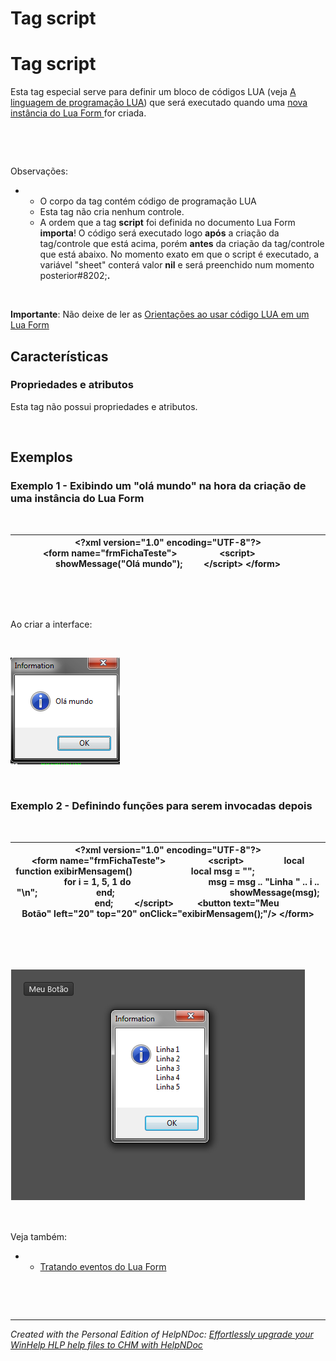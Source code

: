 # Tag script

# Tag script

Esta tag especial serve para definir um bloco de códigos LUA (veja [A linguagem de programação LUA](<AlinguagemdeprogramacaoLUA.md>)) que será executado quando uma [nova instância do Lua Form ](<LuaFormeInstancias.md>)for criada.

&nbsp;

&nbsp;

Observações:&nbsp;

* &nbsp;
  * O corpo da tag contém código de programação LUA
  * Esta tag não cria nenhum controle.
  * A ordem que a tag **script** foi definida no documento Lua Form **importa**\! O código será executado logo **após** a criação da tag/controle que está acima, porém **antes** da criação da tag/controle que está abaixo. No momento exato em que o script é executado, a variável "sheet" conterá valor **nil** e será preenchido num momento posterior#8202;**.**

&nbsp;

**Importante**: Não deixe de ler as [Orientações ao usar código LUA em um Lua Form](<OrientacoesaousarcodigoLUAemumLu.md>)

## Características

### Propriedades e atributos

Esta tag não possui propriedades e atributos.

&nbsp;

## Exemplos

### Exemplo 1 - Exibindo um "olá mundo" na hora da criação de uma instância do Lua Form

&nbsp;

| **\<?xml** version="1.0" encoding="UTF-8"**?\>** **\<form** name="frmFichaTeste"**\>**                  **\<script\>**                 showMessage("Olá mundo");         **\</script\>** **\</form\>** |
| --- |


&nbsp;

&nbsp;

Ao criar a interface:

&nbsp;

![Image](<lib/NewItem119.png>)

&nbsp;

### Exemplo 2 - Definindo funções para serem invocadas depois

&nbsp;

| **\<?xml** version="1.0" encoding="UTF-8"**?\>** **\<form** name="frmFichaTeste"**\>**                  **\<script\>**                 local function exibirMensagem()                         local msg = "";                                                 for i = 1, 5, 1 do                                 msg = msg .. "Linha " .. i .. "\\n";                         end;                                                 showMessage(msg);                 end;         **\</script\>**&nbsp;         **\<button** text="Meu Botão" left="20" top="20" onClick="exibirMensagem();"**/\>** **\</form\>** |
| --- |


&nbsp;

&nbsp;

![Image](<lib/NewItem120.png>)

&nbsp;

Veja também:

* &nbsp;
  * [Tratando eventos do Lua Form](<TratandoeventosdoLuaForm.md>)

&nbsp;

&nbsp;


***
_Created with the Personal Edition of HelpNDoc: [Effortlessly upgrade your WinHelp HLP help files to CHM with HelpNDoc](<https://www.helpndoc.com/step-by-step-guides/how-to-convert-a-hlp-winhelp-help-file-to-a-chm-html-help-help-file/>)_
